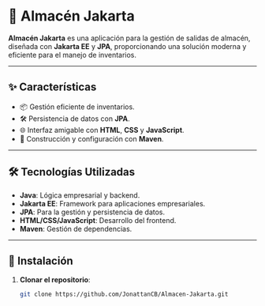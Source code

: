 # 🏬 Almacén Jakarta

**Almacén Jakarta** es una aplicación para la gestión de salidas de almacén, diseñada con **Jakarta EE** y **JPA**, proporcionando una solución moderna y eficiente para el manejo de inventarios.

---

## ✨ Características

- 📦 Gestión eficiente de inventarios.
- 🛠️ Persistencia de datos con **JPA**.
- 🌐 Interfaz amigable con **HTML**, **CSS** y **JavaScript**.
- 🚀 Construcción y configuración con **Maven**.

---

## 🛠️ Tecnologías Utilizadas

- **Java**: Lógica empresarial y backend.
- **Jakarta EE**: Framework para aplicaciones empresariales.
- **JPA**: Para la gestión y persistencia de datos.
- **HTML/CSS/JavaScript**: Desarrollo del frontend.
- **Maven**: Gestión de dependencias.

---

## 🚀 Instalación

1. **Clonar el repositorio**:
   ```bash
   git clone https://github.com/JonattanCB/Almacen-Jakarta.git
